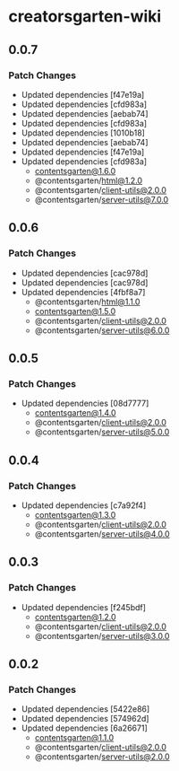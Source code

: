 # creatorsgarten-wiki

## 0.0.7

### Patch Changes

- Updated dependencies [f47e19a]
- Updated dependencies [cfd983a]
- Updated dependencies [aebab74]
- Updated dependencies [cfd983a]
- Updated dependencies [1010b18]
- Updated dependencies [aebab74]
- Updated dependencies [f47e19a]
- Updated dependencies [cfd983a]
  - contentsgarten@1.6.0
  - @contentsgarten/html@1.2.0
  - @contentsgarten/client-utils@2.0.0
  - @contentsgarten/server-utils@7.0.0

## 0.0.6

### Patch Changes

- Updated dependencies [cac978d]
- Updated dependencies [cac978d]
- Updated dependencies [4fbf8a7]
  - @contentsgarten/html@1.1.0
  - contentsgarten@1.5.0
  - @contentsgarten/client-utils@2.0.0
  - @contentsgarten/server-utils@6.0.0

## 0.0.5

### Patch Changes

- Updated dependencies [08d7777]
  - contentsgarten@1.4.0
  - @contentsgarten/client-utils@2.0.0
  - @contentsgarten/server-utils@5.0.0

## 0.0.4

### Patch Changes

- Updated dependencies [c7a92f4]
  - contentsgarten@1.3.0
  - @contentsgarten/client-utils@2.0.0
  - @contentsgarten/server-utils@4.0.0

## 0.0.3

### Patch Changes

- Updated dependencies [f245bdf]
  - contentsgarten@1.2.0
  - @contentsgarten/client-utils@2.0.0
  - @contentsgarten/server-utils@3.0.0

## 0.0.2

### Patch Changes

- Updated dependencies [5422e86]
- Updated dependencies [574962d]
- Updated dependencies [6a26671]
  - contentsgarten@1.1.0
  - @contentsgarten/client-utils@2.0.0
  - @contentsgarten/server-utils@2.0.0
